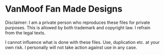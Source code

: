 # VanMoof Fan Made Designs
Disclaimer: I am a private person who reproduces these files for private purposes. 
This is allowed by both trademark and copyright law. I refrain from the legal texts.

I cannot influence what is done with these files.
Use, duplication etc. at your own risk.
I personally will not take action against use in any case.